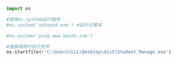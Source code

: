 
<BlogInfo id="719" title="1.ossystem" author="白日梦想猿" pv=0 read_times=0 pre_cost_time="0分8秒" category="os模块的学习" tag_list="['os模块的学习']" create_time="2020.07.08 15:48:23" update_time="2020.07.08 15:55:23" />

```python
import os

#使用os.system运行程序
#os.system('notepad.exe') #运行记事本

#os.system('ping www.baidu.com')

#直接调用可执行文件
os.startfile(r'C:\Users\LLL\Desktop\dist\Student_Manage.exe')
```
